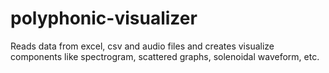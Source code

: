 # polyphonic-visualizer
Reads data from excel, csv and audio files and creates visualize components like spectrogram, scattered graphs, solenoidal waveform, etc.
